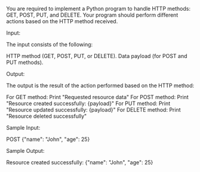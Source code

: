 You are required to implement a Python program to handle HTTP methods: GET, POST, PUT, and DELETE. Your program should perform different actions based on the HTTP method received.

Input:

The input consists of the following:

HTTP method (GET, POST, PUT, or DELETE).
Data payload (for POST and PUT methods).

Output:

The output is the result of the action performed based on the HTTP method:

For GET method: Print "Requested resource data"
For POST method: Print "Resource created successfully: {payload}"
For PUT method: Print "Resource updated successfully: {payload}"
For DELETE method: Print "Resource deleted successfully"

Sample Input:

POST
{"name": "John", "age": 25}

Sample Output:

Resource created successfully: {"name": "John", "age": 25}